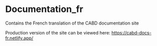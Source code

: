# Documentation_fr
Contains the French translation of the CABD documentation site

Production version of the site can be viewed here: https://cabd-docs-fr.netlify.app/
